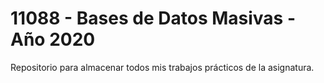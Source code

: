 # 11088 - Bases de Datos Masivas - Año 2020

Repositorio para almacenar todos mis trabajos prácticos de la asignatura.
